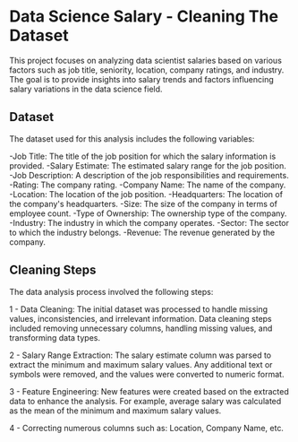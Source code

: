 # Data Science Salary - Cleaning The Dataset

This project focuses on analyzing data scientist salaries based on various factors such as job title, seniority, location, company ratings, and industry. The goal is to provide insights into salary trends and factors influencing salary variations in the data science field.

## Dataset

The dataset used for this analysis includes the following variables:

-Job Title: The title of the job position for which the salary information is provided.
-Salary Estimate: The estimated salary range for the job position.
-Job Description: A description of the job responsibilities and requirements.
-Rating: The company rating.
-Company Name: The name of the company.
-Location: The location of the job position.
-Headquarters: The location of the company's headquarters.
-Size: The size of the company in terms of employee count.
-Type of Ownership: The ownership type of the company.
-Industry: The industry in which the company operates.
-Sector: The sector to which the industry belongs.
-Revenue: The revenue generated by the company.

## Cleaning Steps

The data analysis process involved the following steps:

1 - Data Cleaning: The initial dataset was processed to handle missing values, inconsistencies, and irrelevant information. Data cleaning steps included removing unnecessary columns, handling missing values, and transforming data types.

2 - Salary Range Extraction: The salary estimate column was parsed to extract the minimum and maximum salary values. Any additional text or symbols were removed, and the values were converted to numeric format.

3 - Feature Engineering: New features were created based on the extracted data to enhance the analysis. For example, average salary was calculated as the mean of the minimum and maximum salary values.

4 - Correcting numerous columns such as: Location, Company Name, etc.

